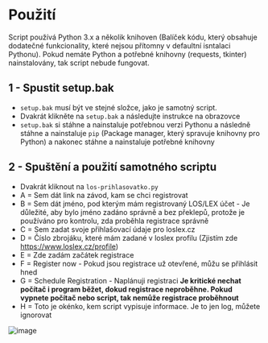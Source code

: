 # Použití

Script používá Python 3.x a několik knihoven (Balíček kódu, který obsahuje dodatečné funkcionality, které nejsou přítomny v defaultní isntalaci Pythonu). Pokud nemáte Python a potřebné knihovny (requests, tkinter) nainstalovány, tak script nebude fungovat.

## 1 - Spustit setup.bak
- `setup.bak` musí být ve stejné složce, jako je samotný script.
- Dvakrát klikněte na `setup.bak` a následujte instrukce na obrazovce
- `setup.bak` si stáhne a nainstaluje potřebnou verzi Pythonu a následně stáhne a nainstaluje `pip` (Package manager, který spravuje knihovny pro Python) a nakonec stáhne a nainstaluje potřebné knihovny

## 2 - Spuštění a použití samotného scriptu
- Dvakrát kliknout na  `los-prihlasovatko.py`
- A = Sem dát link na závod, kam se chci registrovat
- B = Sem dát jméno, pod kterým mám registrovaný LOS/LEX účet - Je důležité, aby bylo jméno zadáno správně a bez překlepů, protože je používáno pro kontrolu, zda proběhla registrace správně
- C = Sem zadat svoje přihlašovací údaje pro loslex.cz
- D = Číslo zbrojáku, které mám zadané v loslex profilu (Zjistím zde https://www.loslex.cz/profile)
- E = Zde zadám začátek registrace
- F = Register now - Pokud jsou registrace už otevřené, můžu se přihlásit hned
- G = Schedule Registration - Naplánuji registraci **Je kritické nechat počítač i program běžet, dokud registrace neproběhne. Pokud vypnete počítač nebo script, tak nemůže registrace proběhnout**
- H = Toto je okénko, kem script vypisuje informace. Je to jen log, můžete ignorovat

![image](https://github.com/user-attachments/assets/68097129-8c01-4455-8734-7ff72f46ef68)
